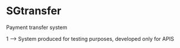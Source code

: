 # SGtransfer
Payment transfer system

1 --> System produced for testing purposes, developed only for APIS
